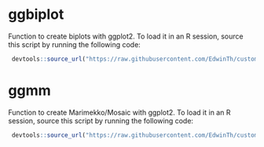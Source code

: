 # ggbiplot

Function to create biplots with ggplot2. To load it in an R session, source this script by running the following code:

```r
 devtools::source_url("https://raw.githubusercontent.com/EdwinTh/custom_ggplot/master/ggbiplot.R")
```
# ggmm

Function to create Marimekko/Mosaic with ggplot2. To load it in an R session, source this script by running the following code:

```r
 devtools::source_url("https://raw.githubusercontent.com/EdwinTh/custom_ggplot/master/ggmm.R")
```
